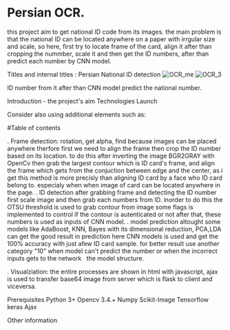 # Persian OCR.
this project aim to get national ID code from its images. the main problem is that the national ID can be located anywhere on a paper with irrgular size and scale, so here, first try to locate frame of the card, align it after than cropping the nummber, scale it and then get the ID numbers, after than predict each number by CNN model.



Titles and internal titles : Persian National ID detection 
![OCR_me](https://user-images.githubusercontent.com/54494078/206193822-95c7348e-ef3f-405e-8295-ae8050f3e367.jpg)
![OCR_3](https://user-images.githubusercontent.com/54494078/206299575-fc1d12c2-2ed8-48f4-a7c1-120481ee449a.jpg)




ID number from it after than CNN model predict the national number.

Introduction - the project's aim
Technologies
Launch

Consider also using additional elements such as: 

#Table of contents

. Frame detection: rotation, get alpha, find
because images can be placed anywhere therfore first we need to align the frame then crop the ID number based on its location. to do this 
after inverting the image BGR2GRAY with OpenCv then grab the largest contour which is ID card's frame, and align the frame which gets from 
the conjuction between edge and the center, as i get this method is more precisly than aligning ID card by a face who ID card belong to. especialy when 
when image of card can be located anywhere in the page.
. ID detection 
after grabbing frame and detecting the ID number first scale image and then grab each numbers from ID. inorder to do this the OTSU threshold is used to grab contour 
from image some flags is implemented to control if the contour is autenticated or not after that, these numbers is used as inputs of CNN model.
. model prediction
altought some models like AdaBoost, KNN, Bayes with its dimensional reduction, PCA,LDA can get the good result in prediction here CNN models is used and get the 100% 
accuracy with just afew ID card sample. for better result use another category "10" when model can't predict the number or when the incorrect inputs gets to the network
<image accuracy per each epoch >
<img>  </img>
the model structure.

. Visualziation: 
the entire processes are shown in html with javascript, ajax is used to transfer base64 image from server which is flask to client and viceversa.

Prerequisites
	Python 3+
	Opencv 3.4.+
	Numpy
	Scikit-Image
	Tensorflow
	keras
	Ajax

Other information

